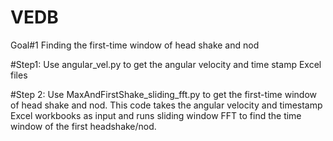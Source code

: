 # VEDB
Goal#1
Finding the first-time window of head shake and nod

#Step1: Use angular_vel.py to get the angular velocity and time stamp Excel files

#Step 2: Use MaxAndFirstShake_sliding_fft.py to get the first-time window of head shake and nod. This code takes the angular velocity and timestamp Excel workbooks as input and runs sliding window FFT to find the time window of the first headshake/nod. 
